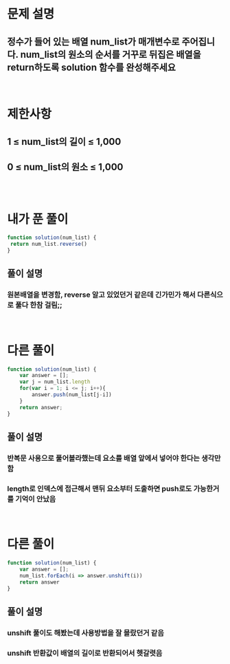 # 문제 설명
## 정수가 들어 있는 배열 num_list가 매개변수로 주어집니다. num_list의 원소의 순서를 거꾸로 뒤집은 배열을 return하도록 solution 함수를 완성해주세요

<br>

# 제한사항
## 1 ≤ num_list의 길이 ≤ 1,000
## 0 ≤ num_list의 원소 ≤ 1,000
## 
## 

<br>

# 내가 푼 풀이

```js
function solution(num_list) {
 return num_list.reverse()
}
```
## 풀이 설명
### 원본배열을 변경함, reverse 알고 있었던거 같은데 긴가민가 해서 다른식으로 풀다 한참 걸림;;

<br>

# 다른 풀이

```js
function solution(num_list) {
    var answer = [];
    var j = num_list.length
    for(var i = 1; i <= j; i++){
        answer.push(num_list[j-i])
    }
    return answer;
}
```
## 풀이 설명
### 반복문 사용으로 풀어볼라했는데 요소를 배열 앞에서 넣어야 한다는 생각만함
### length로 인덱스에 접근해서 맨뒤 요소부터 도출하면 push로도 가능한거를 기억이 안났음

<br>

# 다른 풀이

```js
function solution(num_list) {
    var answer = [];
    num_list.forEach(i => answer.unshift(i))
    return answer
}
```
## 풀이 설명
### unshift 풀이도 해봤는데 사용방법을 잘 몰랐던거 같음
### unshift 반환값이 배열의 길이로 반환되어서 헷갈렷음